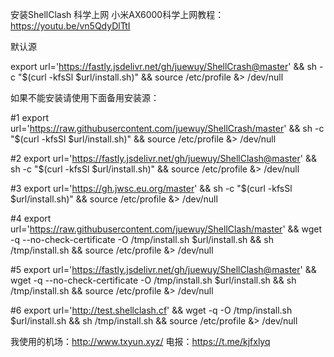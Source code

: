 安装ShellClash 科学上网
小米AX6000科学上网教程：https://youtu.be/vn5QdyDlTtI

默认源

export url='https://fastly.jsdelivr.net/gh/juewuy/ShellCrash@master' && sh -c "$(curl -kfsSl $url/install.sh)" && source /etc/profile &> /dev/null

如果不能安装请使用下面备用安装源：

#1
export url='https://raw.githubusercontent.com/juewuy/ShellCrash/master' && sh -c "$(curl -kfsSl $url/install.sh)" && source /etc/profile &> /dev/null

#2
export url='https://fastly.jsdelivr.net/gh/juewuy/ShellClash@master' && sh -c "$(curl -kfsSl $url/install.sh)" && source /etc/profile &> /dev/null

#3
export url='https://gh.jwsc.eu.org/master' && sh -c "$(curl -kfsSl $url/install.sh)" && source /etc/profile &> /dev/null

#4
export url='https://raw.githubusercontent.com/juewuy/ShellClash/master' && wget -q --no-check-certificate -O /tmp/install.sh $url/install.sh  && sh /tmp/install.sh && source /etc/profile &> /dev/null

#5
export url='https://fastly.jsdelivr.net/gh/juewuy/ShellClash@master' && wget -q --no-check-certificate -O /tmp/install.sh $url/install.sh  && sh /tmp/install.sh && source /etc/profile &> /dev/null

#6
export url='http://test.shellclash.cf' && wget -q -O /tmp/install.sh $url/install.sh  && sh /tmp/install.sh && source /etc/profile &> /dev/null

我使用的机场：http://www.txyun.xyz/
电报：https://t.me/kjfxlyq
